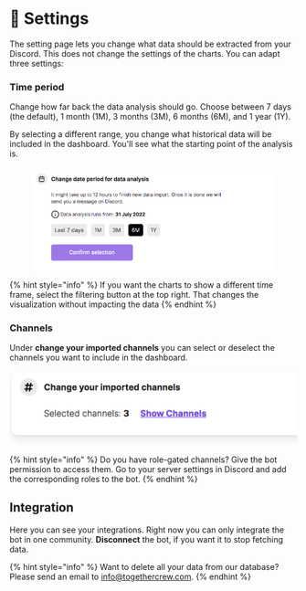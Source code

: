 # 📝 Settings

The setting page lets you change what data should be extracted from your Discord. This does not change the settings of the charts. You can adapt three settings:

### Time period

Change how far back the data analysis should go. Choose between 7 days (the default), 1 month (1M), 3 months (3M), 6 months (6M), and 1 year (1Y).

By selecting a different range, you change what historical data will be included in the dashboard. You'll see what the starting point of the analysis is.

<figure><img src="../.gitbook/assets/Screen Shot 2023-01-31 at 11.32.13.png" alt=""><figcaption></figcaption></figure>

{% hint style="info" %}
If you want the charts to show a different time frame, select the filtering button at the top right. That changes the visualization without impacting the data
{% endhint %}

### Channels

Under **change your imported channels** you can select or deselect the channels you want to include in the dashboard.

![](<../.gitbook/assets/Screen Shot 2023-01-31 at 11.36.57.png>)

{% hint style="info" %}
Do you have role-gated channels? Give the bot permission to access them. Go to your server settings in Discord and add the corresponding roles to the bot.
{% endhint %}

## Integration

Here you can see your integrations. Right now you can only integrate the bot in one community. **Disconnect** the bot, if you want it to stop fetching data.

{% hint style="info" %}
Want to delete all your data from our database? Please send an email to info@togethercrew.com.
{% endhint %}
